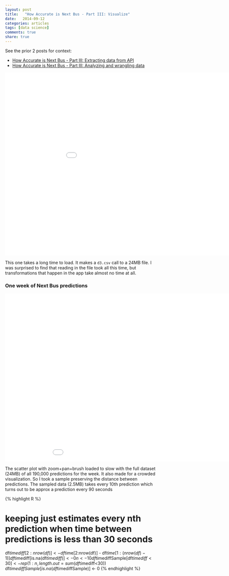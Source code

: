 ```yaml
---
layout: post
title:   "How Accurate is Next Bus - Part III: Visualize"
date:   2014-09-12
categories: articles
tags: [data science]
comments: true
share: true
---
```



See the prior 2 posts for context:  

* [How Accurate is Next Bus - Part III: Extracting data from API](../nextbus1_api)
* [How Accurate is Next Bus - Part III: Analyzing and wrangling data](../nextbus2_analyze)


<iframe style="border: 0px;" src="/simpleblog/assets/html/d3nextbus.html" width="1000" height="600"></iframe>

This one takes a long time to load.  It makes a `d3.csv` call to a 24MB file.  I was surprised to find that reading in the file took 
all this time, but transformations that happen in the app take almost no time at all.



### One week of Next Bus predictions
<iframe style="border: 0px;" src="/simpleblog/assets/html/busScatter.html" width="1000" height="550"></iframe>



The scatter plot with zoom+pan+brush loaded to slow with the full dataset (24MB) of all 190,000 predictions for the week.
It also made for a crowded visualization.  So I took a sample preserving the distance between predictions.  The sampled data (2.5MB) takes every 10th prediction which turns out to be approx a prediction every 90 seconds

{% highlight R %}
# keeping just estimates every nth prediction when time between predictions is less than 30 seconds
df$timediff[2:nrow(df)] <- df$time[2:nrow(df)] - df$time[1:(nrow(df)-1)]
df$timediff[is.na(df$timediff)] <- 0
n <- 10
df$timediffSample[df$timediff<30] <- rep(1:n, length.out=sum(df$timediff<30))
df$timediffSample[is.na(df$timediffSample)] <- 0
{% endhighlight %}
